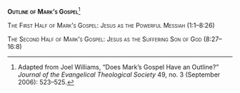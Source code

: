 **<span style="font-variant:small-caps;">Outline of Mark’s Gospel</span>**[^1]

<span style="font-variant:small-caps;">The First Half of Mark’s Gospel: Jesus as the Powerful Messiah (1:1–8:26)</span>

<span style="font-variant:small-caps;">The Second Half of Mark’s Gospel: Jesus as the Suffering Son of God (8:27–16:8)</span>

[^1]: Adapted from Joel Williams, “Does Mark’s Gospel Have an Outline?” *Journal of the Evangelical Theological Society* 49, no. 3 (September 2006): 523–525.
